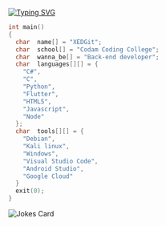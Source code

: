 [![Typing SVG](https://readme-typing-svg.herokuapp.com?color=%23539BF5&size=40&center=true&multiline=true&width=900&lines=Hello+coders%2C+XEDGit+here+%F0%9F%96%96)](https://git.io/typing-svg)

```C
int main()
{
  char  name[] = "XEDGit";
  char  school[] = "Codam Coding College";
  char  wanna_be[] = "Back-end developer";
  char  languages[][] = {
    "C#",
    "C",
    "Python",
    "Flutter",
    "HTML5",
    "Javascript",
    "Node"
  };
  char  tools[][] = {
    "Debian",
    "Kali linux",
    "Windows",
    "Visual Studio Code",
    "Android Studio",
    "Google Cloud"
  }
  exit(0);
}
```

![Jokes Card](https://readme-jokes.vercel.app/api?hideBorder&theme=cobalt)
